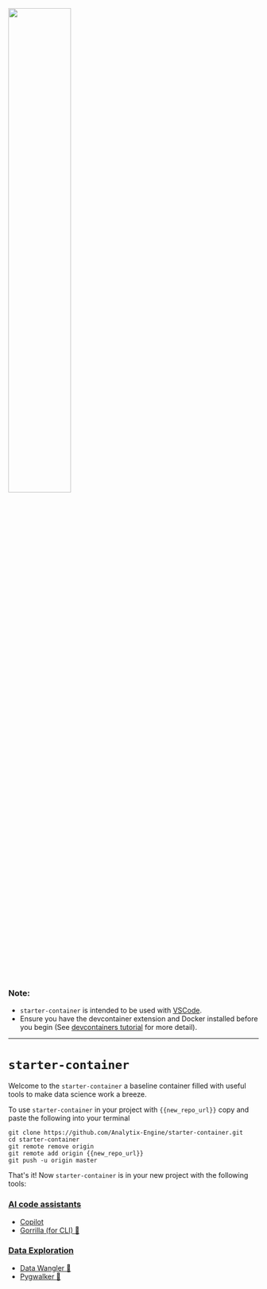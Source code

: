 
<img src="https://github.com/Analytix-Engine/segment/assets/5680639/66634092-6767-4433-92e3-e01deac1d698" width=50% height=50%>


### Note: 
* `starter-container` is intended to be used with [VSCode](https://code.visualstudio.com/). 
* Ensure you have the devcontainer extension and Docker installed before you begin (See [devcontainers tutorial](https://code.visualstudio.com/docs/devcontainers/tutorial) for more detail).
---

# `starter-container`

Welcome to the `starter-container` a baseline container filled with useful tools to make data science work a breeze.

To use `starter-container` in your project with `{{new_repo_url}}` copy and paste the following into your terminal

```
git clone https://github.com/Analytix-Engine/starter-container.git
cd starter-container
git remote remove origin
git remote add origin {{new_repo_url}}
git push -u origin master
```

That's it! Now `starter-container` is in your new project with the following tools:

### [**AI code assistants**](https://app.clickup.com/t/862kaud64)
* [Copilot](https://docs.github.com/en/copilot/quickstart) 
* [Gorrilla (for CLI) 🦍](https://gorilla.cs.berkeley.edu/)

### [**Data Exploration**](https://app.clickup.com/t/862kaudgz)
* [Data Wangler 🤠](https://github.com/Kanaries/pygwalker)
* [Pygwalker 🐖](https://github.com/microsoft/vscode-data-wrangler)

  

